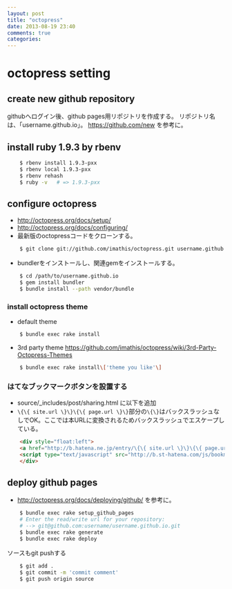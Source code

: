 ```yaml
---
layout: post
title: "octopress"
date: 2013-08-19 23:40
comments: true
categories: 
---
```

octopress setting
=================

## create new github repository
githubへログイン後、github pages用リポジトリを作成する。
リポジトリ名は、「username.github.io」。
https://github.com/new を参考に。


## install ruby 1.9.3 by rbenv

```sh
    $ rbenv install 1.9.3-pxx
    $ rbenv local 1.9.3-pxx
    $ rbenv rehash
    $ ruby -v	# => 1.9.3-pxx
```



## configure octopress
* http://octopress.org/docs/setup/
* http://octopress.org/docs/configuring/
* 最新版のoctopressコードをクローンする。

```sh
    $ git clone git://github.com/imathis/octopress.git username.github.io
```

* bundlerをインストールし、関連gemをインストールする。

```sh
    $ cd /path/to/username.github.io
    $ gem install bundler
    $ bundle install --path vendor/bundle
```

### install octopress theme

* default theme

```sh
    $ bundle exec rake install
```

* 3rd party theme
https://github.com/imathis/octopress/wiki/3rd-Party-Octopress-Themes

```sh
    $ bundle exec rake install\['theme you like'\]
```


### はてなブックマークボタンを設置する
* source/_includes/post/sharing.html に以下を追加
* `\{\{ site.url \}\}\{\{ page.url \}\}`部分の`\{\}`はバックスラッシュなしでOK。ここでは本URLに変換されるためバックスラッシュでエスケープしている。

```html
    <div style="float:left">
    <a href="http://b.hatena.ne.jp/entry/\{\{ site.url \}\}\{\{ page.url \}\}" class="hatena-bookmark-button" data-hatena-bookmark-layout="standard" title="このエントリーをはてなブックマークに追加"><img src="http://b.st-hatena.com/images/entry-button/button-only.gif" alt="このエントリーをはてなブックマークに追加" width="20" height="20" style="border: none;" /></a>
    <script type="text/javascript" src="http://b.st-hatena.com/js/bookmark_button.js" charset="utf-8" async="async"></script>
    </div>
```


## deploy github pages
* http://octopress.org/docs/deploying/github/ を参考に。

```sh
    $ bundle exec rake setup_github_pages
    # Enter the read/write url for your repository:
    # --> git@github.com:username/username.github.io.git
    $ bundle exec rake generate
    $ bundle exec rake deploy
```

ソースもgit pushする

```sh
    $ git add .
    $ git commit -m 'commit comment'
    $ git push origin source
```

